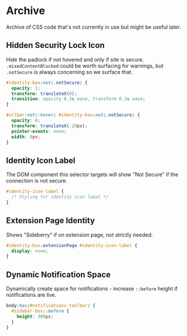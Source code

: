 # Archive

Archive of CSS code that's not currently in use but might be useful later.

## Hidden Security Lock Icon

Hide the padlock if not hovered and only if site is secure. `.mixedContentBlocked` could be worth surfacing for warnings, but `.notSecure` is always concerning so we surface that.

```css
#identity-box:not(.notSecure) {
  opacity: 1;
  transform: translateX(0);
  transition: opacity 0.3s ease, transform 0.3s ease;
}

#urlbar:not(:hover) #identity-box:not(.notSecure) {
  opacity: 0;
  transform: translateX(-20px); 
  pointer-events: none;
  width: 0px;
}
```

## Identity Icon Label

The DOM component this selector targets will show "Not Secure" if the connection is not secure.

```css
#identity-icon-label {
  /* Styling for identity icon label */
}
```

## Extension Page Identity

Shows "Sideberry" if on extension page, not strictly needed.

```css
#identity-box.extensionPage #identity-icon-label {
  display: none;
}
```

## Dynamic Notification Space

Dynamically create space for notifications - increase `::before` height if notifications are live.

```css
body:has(#notifications-toolbar) {
  #sidebar-box::before {
    height: 300px;
  }
}
```
